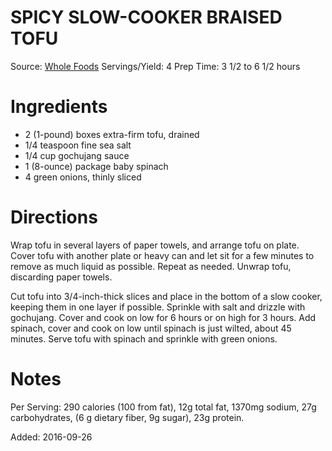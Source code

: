 SPICY SLOW-COOKER BRAISED TOFU
============================
Source: [Whole Foods](http://www.wholefoodsmarket.com/recipe/spicy-slow-cooker-braised-tofu)
Servings/Yield: 4
Prep Time: 3 1/2 to 6 1/2 hours

Ingredients
============================
* 2 (1-pound) boxes extra-firm tofu, drained
* 1/4 teaspoon fine sea salt
* 1/4 cup gochujang sauce
* 1 (8-ounce) package baby spinach
* 4 green onions, thinly sliced

Directions
============================
Wrap tofu in several layers of paper towels, and arrange tofu on plate. Cover tofu with another plate or heavy can and let sit for a few minutes to remove as much liquid as possible. Repeat as needed. Unwrap tofu, discarding paper towels.

Cut tofu into 3/4-inch-thick slices and place in the bottom of a slow cooker, keeping them in one layer if possible. Sprinkle with salt and drizzle with gochujang. Cover and cook on low for 6 hours or on high for 3 hours. Add spinach, cover and cook on low until spinach is just wilted, about 45 minutes. Serve tofu with spinach and sprinkle with green onions.


Notes
============================
Per Serving: 290 calories (100 from fat), 12g total fat, 1370mg sodium, 27g carbohydrates, (6 g dietary fiber, 9g sugar), 23g protein.


Added: 2016-09-26

#
